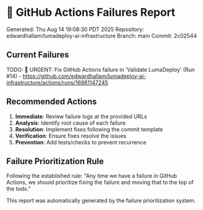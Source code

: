 # 🚨 GitHub Actions Failures Report

Generated: Thu Aug 14 19:08:30 PDT 2025
Repository: edwardhallam/lumadeploy-ai-infrastructure
Branch: main
Commit: 2c02544

## Current Failures

TODO: 🚨 URGENT: Fix GitHub Actions failure in 'Validate LumaDeploy' (Run #14) - https://github.com/edwardhallam/lumadeploy-ai-infrastructure/actions/runs/16981147245

## Recommended Actions

1. **Immediate**: Review failure logs at the provided URLs
2. **Analysis**: Identify root cause of each failure
3. **Resolution**: Implement fixes following the commit template
4. **Verification**: Ensure fixes resolve the issues
5. **Prevention**: Add tests/checks to prevent recurrence

## Failure Prioritization Rule

Following the established rule: "Any time we have a failure in GitHub Actions, 
we should prioritize fixing the failure and moving that to the top of the todo."

This report was automatically generated by the failure prioritization system.
